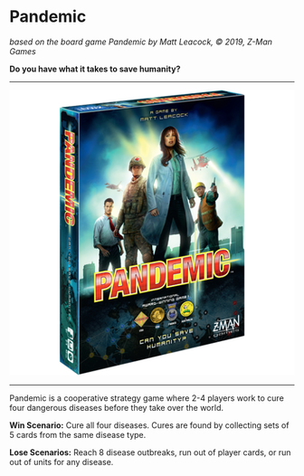 # Pandemic
*based on the board game Pandemic by Matt Leacock, &copy; 2019, Z-Man Games*  


**Do you have what it takes to save humanity?**
___
![Pandemic Box](/img/pandemic_box.png)
___
Pandemic is a cooperative strategy game where 2-4 players work to cure four dangerous diseases before they take over the world. 


**Win Scenario:** Cure all four diseases. Cures are found by collecting sets of 5 cards from the same disease type.

**Lose Scenarios:** Reach 8 disease outbreaks, run out of player cards, or run out of units for any disease.


